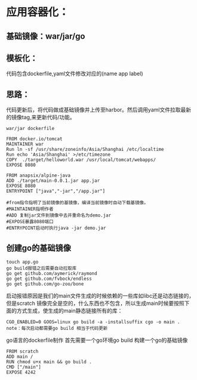 # 应用容器化：
## 基础镜像：war/jar/go

## 模板化：
代码包含dockerfile,yaml文件修改对应的(name app label)

## 思路：
代码更新后，将代码做成基础镜像并上传至harbor。然后调用yaml文件拉取最新的镜像tag,来更新代码/功能。

```
war/jar dockerfile

FROM docker.io/tomcat
MAINTAINER war
Run ln -sf /usr/share/zoneinfo/Asia/Shanghai /etc/localtime
Run echo 'Asia/Shanghai' >/etc/timezone
COPY  ./target/helloworld.war /usr/local/tomcat/webapps/
EXPOSE 8080

FROM anapsix/alpine-java
ADD ./target/main-0.0.1.jar app.jar
EXPOSE 8080
ENTRYPOINT ["java","-jar","/app.jar"]

#from指令指明了当前镜像的基镜像，编译当前镜像时自动下载基镜像。
#MAINTAINER指明作者
#ADD 复制jar文件到镜像中去并重命名为demo.jar
#EXPOSE暴露8080端口
#ENTRYPOINT启动时执行java -jar demo.jar
```


## 创建go的基础镜像
```
touch app.go
go build报错之后需要自动拉取库
go get github.com/aymerick/raymond
go get github.com/fvbock/endless
go get github.com/go-zoo/bone
```

启动报错原因是我们的main文件生成的时候依赖的一些库如libc还是动态链接的，但是scratch 镜像完全是空的，什么东西也不包含，所以生成main时候要按照下面的方式生成，使生成的main静态链接所有的库：

```
CGO_ENABLED=0 GOOS=linux go build -a -installsuffix cgo -o main .
note：每次启动都需要go build 相当于代码更新
```

go语言的dockerfile制作
首先需要一个go环境go build
构建一个go的基础镜像

```
FROM scratch
ADD main /
RUN chmod u+x main && go build .
CMD ["/main"]
EXPOSE 4242
```